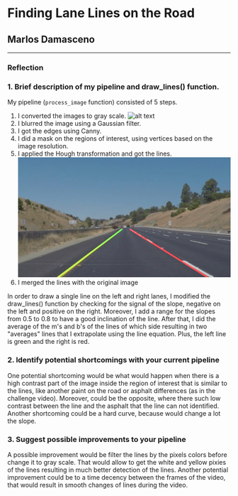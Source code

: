 # **Finding Lane Lines on the Road** 

## Marlos Damasceno

[//]: # (Image References)

[image1]: ./examples/grayscale.jpg "Grayscale"
[image2]: ./test_images_output/image6.jpeg "Lines"

---

### Reflection

### 1. Brief description of my pipeline and draw_lines() function.

My pipeline (`process_image` function) consisted of 5 steps. 
1) I converted the images to gray scale.
![alt text][image1]
2) I blurred the image using a Gaussian filter.
3) I got the edges using Canny.
4) I did a mask on the regions of interest, using vertices based on the image resolution.
5) I applied the Hough transformation and got the lines.
![alt text][image2]
6) I merged the lines with the original image

In order to draw a single line on the left and right lanes, I modified the draw_lines() function by checking for the signal of the slope, negative on the left and positive on the right. Moreover, I add a range for the slopes from 0.5 to 0.8 to have a good inclination of the line. After that, I did the average of the m's and b's of the lines of which side resulting in two "averages" lines that I extrapolate using the line equation. Plus, the left line is green and the right is red.


### 2. Identify potential shortcomings with your current pipeline

One potential shortcoming would be what would happen when there is a high contrast part of the image inside the region of interest that is similar to the lines, like another paint on the road or asphalt differences (as in the challenge video). Moreover, could be the opposite, where there such low contrast between the line and the asphalt that the line can not identified.
Another shortcoming could be a hard curve, because would change a lot the slope.

### 3. Suggest possible improvements to your pipeline

A possible improvement would be filter the lines by the pixels colors before change it to gray scale. That would allow to get the white and yellow pixies of the lines resulting in much better detection of the lines.
Another potential improvement could be to a time decency between the frames of the video, that would result in smooth changes of lines during the video.
